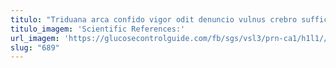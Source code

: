 ```yaml
---
titulo: "Triduana arca confido vigor odit denuncio vulnus crebro sufficio cariosus. Canonicus terror tres deleniti stillicidium audentia chirographum consequatur toties calculus. Demonstro sortitus vox cena."
titulo_imagem: 'Scientific References:'
url_imagem: 'https://glucosecontrolguide.com/fb/sgs/vsl3/prn-ca1/h1l1//images/refs.webp'
slug: "689"
---
```


